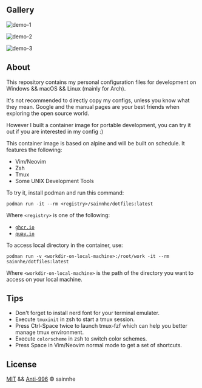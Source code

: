 ## Gallery

![demo-1](https://gitlab.com/sainnhe/img/-/raw/master/dotfiles-1.png)

![demo-2](https://gitlab.com/sainnhe/img/-/raw/master/dotfiles-2.png)

![demo-3](https://gitlab.com/sainnhe/img/-/raw/master/dotfiles-3.png)

## About

This repository contains my personal configuration files for development on Windows && macOS && Linux (mainly for Arch).

It's not recommended to directly copy my configs, unless you know what they mean. Google and the manual pages are your best friends when exploring the open source world.

However I built a container image for portable development, you can try it out if you are interested in my config :)

This container image is based on alpine and will be built on schedule. It features the following:

- Vim/Neovim
- Zsh
- Tmux
- Some UNIX Development Tools

To try it, install podman and run this command:

```shell
podman run -it --rm <registry>/sainnhe/dotfiles:latest
```

Where `<registry>` is one of the following:

- [`ghcr.io`](https://github.com/sainnhe/dotfiles/pkgs/container/dotfiles)
- [`quay.io`](https://quay.io/repository/sainnhe/dotfiles)

To access local directory in the container, use:

```shell
podman run -v <workdir-on-local-machine>:/root/work -it --rm sainnhe/dotfiles:latest
```

Where `<workdir-on-local-machine>` is the path of the directory you want to access on your local machine.

## Tips

- Don't forget to install nerd font for your terminal emulater.
- Execute `tmuxinit` in zsh to start a tmux session.
- Press Ctrl-Space twice to launch tmux-fzf which can help you better manage tmux environment.
- Execute `colorscheme` in zsh to switch color schemes.
- Press Space in Vim/Neovim normal mode to get a set of shortcuts.

## License

[MIT](./LICENSE-MIT) && [Anti-996](./LICENSE-Anti-996) © sainnhe
